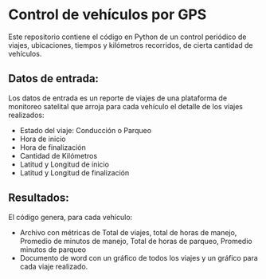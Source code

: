 # Control de vehículos por GPS

Este repositorio contiene el código en Python de un control periódico de viajes, ubicaciones, tiempos y kilómetros recorridos, de cierta cantidad de vehículos.

## Datos de entrada:

Los datos de entrada es un reporte de viajes de una plataforma de monitoreo satelital que arroja para cada vehículo el detalle de los viajes realizados:
- Estado del viaje: Conducción o Parqueo
- Hora de inicio
- Hora de finalización
- Cantidad de Kilómetros
- Latitud y Longitud de inicio
- Latitud y Longitud de finalización

## Resultados:
El código genera, para cada vehículo:
- Archivo con métricas de Total de viajes, total de horas de manejo, Promedio de minutos de manejo, Total de horas de parqueo, Promedio minutos de parqueo
- Documento de word con un gráfico de todos los viajes y un gráfico para cada viaje realizado.
